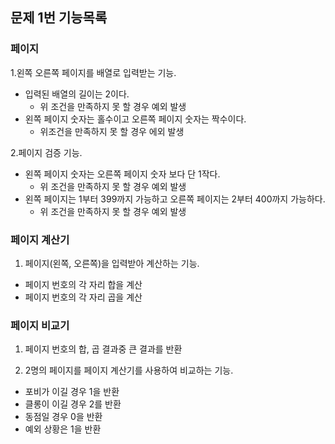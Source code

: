 ## 문제 1번 기능목록

### 페이지 
1.왼쪽 오른쪽 페이지를 배열로 입력받는 기능.
 - 입력된 배열의 길이는 2이다.
   - 위 조건을 만족하지 못 할 경우 예외 발생
 - 왼쪽 페이지 숫자는 홀수이고 오른쪽 페이지 숫자는 짝수이다.
   -  위조건을 만족하지 못 할 경우 에외 발생
   
2.페이지 검증 기능.
 - 왼쪽 페이지 숫자는 오른쪽 페이지 숫자 보다 단 1작다.
   - 위 조건을 만족하지 못 할 경우 예외 발생
 - 왼쪽 페이지는 1부터 399까지 가능하고 오른쪽 페이지는 2부터 400까지 가능하다.
   - 위 조건을 만족하지 못 할 경우 예외 발생


### 페이지 계산기
1. 페이지(왼쪽, 오른쪽)을 입력받아 계산하는 기능.
- 페이지 번호의 각 자리 합을 계산
- 페이지 번호의 각 자리 곱을 계산

### 페이지 비교기
1. 페이지 번호의 합, 곱 결과중 큰 결과를 반환

2. 2명의 페이지를 페이지 계산기를 사용하여 비교하는 기능.
 - 포비가 이길 경우 1을 반환
 - 클롱이 이길 경우 2를 반환
 - 동점일 경우 0을 반환
 - 예외 상황은 1을 반환